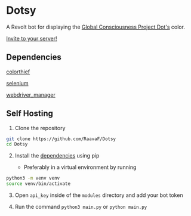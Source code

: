 # Dotsy
A Revolt bot for displaying the [Global Consciousness Project Dot's](https://gcpdot.com/) color.

[Invite to your server!](https://app.revolt.chat/bot/01GVPN65T7V0661TQ9WQE56A7G)


## Dependencies

[colorthief](https://github.com/fengsp/color-thief-py)

[selenium](https://github.com/SeleniumHQ/selenium)

[webdriver_manager](https://github.com/SergeyPirogov/webdriver_manager)


## Self Hosting

1. Clone the repository

```sh
git clone https://github.com/RaavaF/Dotsy
cd Dotsy
```
 
2. Install the [dependencies](#dependencies) using pip 

	* Preferably in a virtual environment by running

```sh
python3 -m venv venv
source venv/bin/activate
```

3. Open `api_key` inside of the `modules` directory and add your bot token

4. Run the command ```python3 main.py``` or ```python main.py```
